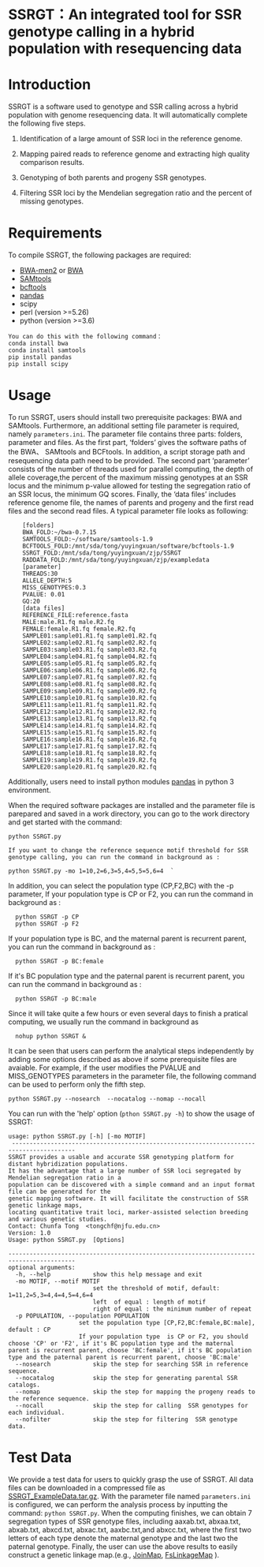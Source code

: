 # **SSRGT**：An integrated tool for SSR **genotype calling** **in a hybrid population with resequencing data**
# Introduction
SSRGT is a software used to genotype and SSR calling across a hybrid population with genome resequencing data. It will automatically complete the following five steps.

1. Identification of a large amount of SSR loci in the reference genome.

2. Mapping paired reads to reference genome and extracting high quality comparison results.

3. Genotyping of both parents and progeny SSR genotypes.

4. Filtering SSR loci by the Mendelian segregation ratio and the percent of missing genotypes.


# Requirements
To compile SSRGT, the following packages are required:
- [BWA-men2](https://github.com/bwa-mem2/bwa-mem2)  or  [BWA](https://github.com/lh3/bwa)
- [SAMtools](http://samtools.sourceforge.net/)
- [bcftools](https://github.com/samtools/bcftools)
- [pandas](https://github.com/pandas-dev/pandas)
- scipy
- perl   (version >=5.26)
- python (version >=3.6)
```
You can do this with the following command：
conda install bwa
conda install samtools
pip install pandas
pip install scipy
```
# Usage
To run SSRGT, users should install two prerequisite packages: BWA and SAMtools.  Furthermore, an additional setting file parameter is required, namely `parameters.ini`. The parameter file contains three parts: folders, parameter and files. As the first part, ‘folders’ gives the software paths of the BWA、 SAMtools and BCFtools. In addition, a script storage path and resequencing data path need to be provided. The second part ‘parameter’ consists of the number of threads used for parallel computing, the depth of allele coverage,the percent of the maximum missing genotypes at an SSR locus and the minimum p-value allowed for testing the segregation ratio of an SSR locus, the minimum GQ scores. Finally, the ‘data files’ includes reference genome file, the names of parents and progeny and the first read files and the second read files.  A typical parameter file looks as following:

        [folders]
        BWA_FOLD:~/bwa-0.7.15
        SAMTOOLS_FOLD:~/software/samtools-1.9
        BCFTOOLS_FOLD:/mnt/sda/tong/yuyingxuan/software/bcftools-1.9
        SSRGT_FOLD:/mnt/sda/tong/yuyingxuan/zjp/SSRGT
        RADDATA_FOLD:/mnt/sda/tong/yuyingxuan/zjp/exampledata
        [parameter]
        THREADS:30
        ALLELE_DEPTH:5
        MISS_GENOTYPES:0.3
        PVALUE: 0.01
        GQ:20
        [data files]
        REFERENCE_FILE:reference.fasta
        MALE:male.R1.fq male.R2.fq
        FEMALE:female.R1.fq female.R2.fq
        SAMPLE01:sample01.R1.fq sample01.R2.fq
        SAMPLE02:sample02.R1.fq sample02.R2.fq
        SAMPLE03:sample03.R1.fq sample03.R2.fq
        SAMPLE04:sample04.R1.fq sample04.R2.fq
        SAMPLE05:sample05.R1.fq sample05.R2.fq
        SAMPLE06:sample06.R1.fq sample06.R2.fq
        SAMPLE07:sample07.R1.fq sample07.R2.fq
        SAMPLE08:sample08.R1.fq sample08.R2.fq
        SAMPLE09:sample09.R1.fq sample09.R2.fq
        SAMPLE10:sample10.R1.fq sample10.R2.fq
        SAMPLE11:sample11.R1.fq sample11.R2.fq
        SAMPLE12:sample12.R1.fq sample12.R2.fq
        SAMPLE13:sample13.R1.fq sample13.R2.fq
        SAMPLE14:sample14.R1.fq sample14.R2.fq
        SAMPLE15:sample15.R1.fq sample15.R2.fq
        SAMPLE16:sample16.R1.fq sample16.R2.fq
        SAMPLE17:sample17.R1.fq sample17.R2.fq
        SAMPLE18:sample18.R1.fq sample18.R2.fq
        SAMPLE19:sample19.R1.fq sample19.R2.fq
        SAMPLE20:sample20.R1.fq sample20.R2.fq
 

Additionally, users need to install python modules [pandas](https://github.com/pandas-dev/pandas) in python 3 environment.

  When the required software packages are installed and the parameter file is parepared and saved in a work directory, you can go to the work directory and get started with the command:  
 ```
 python SSRGT.py
 
 If you want to change the reference sequence motif threshold for SSR genotype calling, you can run the command in background as :
  
 python SSRGT.py -mo 1=10,2=6,3=5,4=5,5=5,6=4  `
 ```
 In addition, you can select the population type (CP,F2,BC) with the -p parameter, If your population type  is CP or F2,
 you can run the command in background as :
 ```
   python SSRGT -p CP
   python SSRGT -p F2
```
 If your population type  is BC, and the maternal parent is recurrent parent, you can run the command in background as :
 ```
   python SSRGT -p BC:female
 ```
 If it's BC population type and the paternal parent is recurrent parent, you can run the command in background as :
 ```
   python SSRGT -p BC:male
 ```
 Since it will take quite a few hours or even several days to finish a pratical computing, we usually run the command in background as  
```
  nohup python SSRGT &
```
 It can be seen that users can perform the analytical steps independently by adding some options described as above if some prerequisite files are avaiable. For example, if the user modifies the PVALUE and MISS_GENOTYPES parameters in the parameter file, the following command can be used to perform only the fifth step.
 ```
 python SSRGT.py --nosearch  --nocatalog --nomap --nocall
 ```
 

  You can run with the 'help' option (`pthon SSRGT.py -h`) to show the usage of SSRGT:

    usage: python SSRGT.py [-h] [-mo MOTIF]
     ----------------------------------------------------------------------------------------
    SSRGT provides a usable and accurate SSR genotyping platform for distant hybridization populations.
    It has the advantage that a large number of SSR loci segregated by Mendelian segregation ratio in a
    population can be discovered with a simple command and an input format file can be generated for the
    genetic mapping software. It will facilitate the construction of SSR genetic linkage maps,
    locating quantitative trait loci, marker-assisted selection breeding and various genetic studies.
    Contact: Chunfa Tong  <tongchf@njfu.edu.cn>
    Version: 1.0
    Usage: python SSRGT.py  [Options]
    
    -----------------------------------------------------------------------------------------
    optional arguments:
      -h, --help            show this help message and exit
      -mo MOTIF, --motif MOTIF
                            set the threshold of motif, default: 1=11,2=5,3=4,4=4,5=4,6=4
                            left  of equal : length of motif
                            right of equal : the minimum number of repeat
      -p POPULATION, --population POPULATION
                        set the population type [CP,F2,BC:female,BC:male], default : CP
                        If your population type  is CP or F2, you should choose 'CP' or 'F2', if it's BC population type and the maternal parent is recurrent parent, choose 'BC:female', if it's BC population type and the paternal parent is recurrent parent, choose 'BC:male'
      --nosearch            skip the step for searching SSR in reference sequence.
      --nocatalog           skip the step for generating parental SSR catalogs.
      --nomap               skip the step for mapping the progeny reads to the reference sequence.
      --nocall              skip the step for calling  SSR genotypes for each individual.
      --nofilter            skip the step for filtering  SSR genotype data.

# Test Data

We provide a test data for users to quickly grasp the use of SSRGT. All data files can be downloaded in a compressed file as [SSRGT_ExampleData.tar.gz](https://figshare.com/articles/dataset/SSRGT_fq_tar_gz/15094539). With the parameter file named `parameters.ini` is configured, we can perform the analysis process by inputting the command: `python SSRGT.py`. When the computing finishes, we can obtain 7 segregation types of SSR genotype files, including aaxab.txt,  abxaa.txt, abxab.txt, abxcd.txt, abxac.txt,  aaxbc.txt,and abxcc.txt, where the first two letters of each type denote the maternal genotype and the last two the paternal genotype. Finally, the user can use the above results to easily construct a genetic linkage map.(e.g., [JoinMap](https://www.kyazma.nl/index.php/JoinMap/), [FsLinkageMap](https://link.springer.com/article/10.1007/s11295-010-0281-2) ). 






